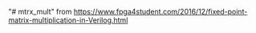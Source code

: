 "# mtrx_mult" 
from https://www.fpga4student.com/2016/12/fixed-point-matrix-multiplication-in-Verilog.html
